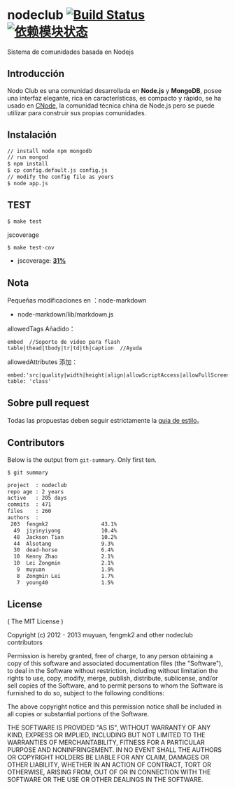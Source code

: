 # nodeclub [![Build Status](https://secure.travis-ci.org/cnodejs/nodeclub.png?branch=master)](http://travis-ci.org/cnodejs/nodeclub) [![依赖模块状态](https://david-dm.org/cnodejs/nodeclub.png)](http://david-dm.org/cnodejs/nodeclub)

Sistema de comunidades basada en Nodejs

## Introducción



Nodo Club es una comunidad desarrollada en **Node.js** y **MongoDB**, posee una interfaz elegante, rica en características, es compacto y rápido, se ha usado en [CNode](http://cnodejs.org), la comunidad técnica china de Node.js pero se puede utilizar para construir sus propias comunidades.

## Instalación

```bash
// install node npm mongodb
// run mongod
$ npm install
$ cp config.default.js config.js
// modify the config file as yours
$ node app.js
```

## TEST

```bash
$ make test
```

jscoverage

```bash
$ make test-cov
```

* jscoverage: [**31%**](http://fengmk2.github.com/coverage/nodeclub.html)

## Nota

Pequeñas modificaciones en ：node-markdown

* node-markdown/lib/markdown.js

allowedTags Añadido：

```
embed  //Soporte de video para flash
table|thead|tbody|tr|td|th|caption  //Ayuda
```

allowedAttributes 添加：

```
embed:'src|quality|width|height|align|allowScriptAccess|allowFullScreen|mode|type'
table: 'class'
```

## Sobre pull request

Todas las propuestas deben seguir estrictamente la [guia de estilo](https://github.com/windyrobin/iFrame/blob/master/style.md)。

## Contributors

Below is the output from `git-summary`. Only first ten.

```bash
$ git summary

project  : nodeclub
repo age : 2 years
active   : 205 days
commits  : 471
files    : 260
authors  :
 203  fengmk2                 43.1%
  49  jiyinyiyong             10.4%
  48  Jackson Tian            10.2%
  44  Alsotang                9.3%
  30  dead-horse              6.4%
  10  Kenny Zhao              2.1%
  10  Lei Zongmin             2.1%
   9  muyuan                  1.9%
   8  Zongmin Lei             1.7%
   7  young40                 1.5%
```

## License

( The MIT License )

Copyright (c) 2012 - 2013 muyuan, fengmk2 and other nodeclub contributors

Permission is hereby granted, free of charge, to any person obtaining
a copy of this software and associated documentation files (the
"Software"), to deal in the Software without restriction, including
without limitation the rights to use, copy, modify, merge, publish,
distribute, sublicense, and/or sell copies of the Software, and to
permit persons to whom the Software is furnished to do so, subject to
the following conditions:

The above copyright notice and this permission notice shall be
included in all copies or substantial portions of the Software.

THE SOFTWARE IS PROVIDED "AS IS", WITHOUT WARRANTY OF ANY KIND,
EXPRESS OR IMPLIED, INCLUDING BUT NOT LIMITED TO THE WARRANTIES OF
MERCHANTABILITY, FITNESS FOR A PARTICULAR PURPOSE AND
NONINFRINGEMENT. IN NO EVENT SHALL THE AUTHORS OR COPYRIGHT HOLDERS BE
LIABLE FOR ANY CLAIM, DAMAGES OR OTHER LIABILITY, WHETHER IN AN ACTION
OF CONTRACT, TORT OR OTHERWISE, ARISING FROM, OUT OF OR IN CONNECTION
WITH THE SOFTWARE OR THE USE OR OTHER DEALINGS IN THE SOFTWARE.
